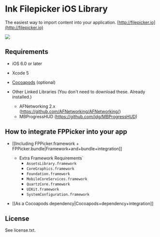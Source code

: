 # Ink Filepicker iOS Library


The easiest way to import content into your application.
[http://filepicker.io](http://filepicker.io)

<img src="https://github.com/Ink/ios-picker/raw/cleanup-for-ios6/Docs/filepicker_ios.png" class="center">

## Requirements

  - iOS 6.0 or later
  - Xcode 5
  - [Cocoapods](http://cocoapods.org) (optional)

  - Other Linked Libraries (You don't need to download these. Already installed.)
    - AFNetworking 2.x (https://github.com/AFNetworking/AFNetworking/)
    - MBProgressHUD (https://github.com/jdg/MBProgressHUD)

## How to integrate FPPicker into your app

  - [[Including FPPicker.framework + FPPicker.bundle|Framework+and+bundle+integration]]

    - Extra Framework Requirements`
      - `AssetsLibrary.framework`
      - `CoreGraphics.framework`
      - `Foundation.framework`
      - `MobileCoreServices.framework`
      - `QuartzCore.framework`
      - `UIKit.framework`
      - `SystemConfiguration.framework`

  - [[As a Cocoapods dependency|Cocoapods+dependency+integration]]

## License

See license.txt.
